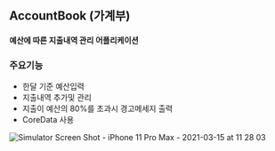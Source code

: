 ## AccountBook (가계부)
#### 예산에 따른 지출내역 관리 어플리케이션

### 주요기능
- 한달 기준 예산입력
- 지출내역 추가및 관리
- 지출이 예산의 80%를 초과시 경고메세지 출력
- CoreData 사용

![Simulator Screen Shot - iPhone 11 Pro Max - 2021-03-15 at 11 28 03](https://user-images.githubusercontent.com/76467109/111097035-1639dc00-8584-11eb-8ac8-52327ed86b43.png)
